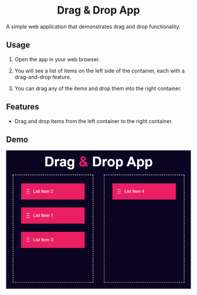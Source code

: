 # <h1 align="center">Drag & Drop App</h1>

A simple web application that demonstrates drag and drop functionality.

## Usage

1. Open the app in your web browser.

2. You will see a list of items on the left side of the container, each with a drag-and-drop feature.

3. You can drag any of the items and drop them into the right container.

## Features

- Drag and drop items from the left container to the right container.

## Demo

<p align="center">
  <img src="images/demo.png" alt="Demo">
</p>